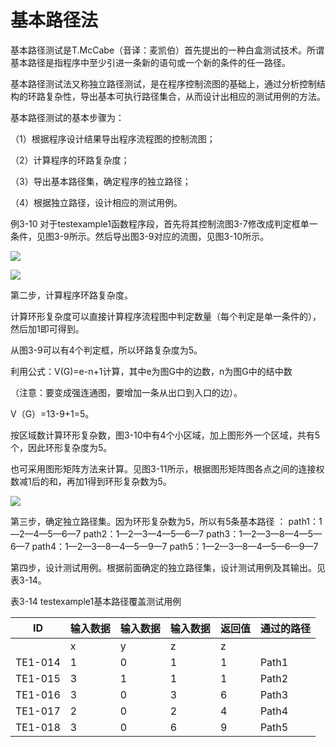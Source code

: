 # 基本路径法



​	基本路径测试是T.McCabe（音译：麦凯伯）首先提出的一种白盒测试技术。所谓基本路径是指程序中至少引进一条新的语句或一个新的条件的任一路径。

​	基本路径测试法又称独立路径测试，是在程序控制流图的基础上，通过分析控制结构的环路复杂性，导出基本可执行路径集合，从而设计出相应的测试用例的方法。  



基本路径测试的基本步骤为：

（1）根据程序设计结果导出程序流程图的控制流图；

（2）计算程序的环路复杂度；

（3）导出基本路径集，确定程序的独立路径；

（4）根据独立路径，设计相应的测试用例。



例3-10 对于testexample1函数程序段，首先将其控制流图3-7修改成判定框单一条件，见图3-9所示。然后导出图3-9对应的流图，见图3-10所示。

![](https://img1.zlogs.net/20/20200117222832.png)

![](https://img1.zlogs.net/20/20200117222833.png)

第二步，计算程序环路复杂度。

计算环形复杂度可以直接计算程序流程图中判定数量（每个判定是单一条件的），然后加1即可得到。

从图3-9可以有4个判定框，所以环路复杂度为5。

利用公式：V(G)=e-n+1计算，其中e为图G中的边数，n为图G中的结中数 

（注意：要变成强连通图，要增加一条从出口到入口的边）。

 V（G）=13-9+1=5。

按区域数计算环形复杂数，图3-10中有4个小区域，加上图形外一个区域，共有5个，因此环形复杂度为5。



也可采用图形矩阵方法来计算。见图3-11所示，根据图形矩阵图各点之间的连接权数减1后的和，再加1得到环形复杂数为5。

![](https://img1.zlogs.net/20/20200117222834.png)



第三步，确定独立路径集。因为环形复杂数为5，所以有5条基本路径 ：   path1：1—2—4—5—6—7   path2：1—2—3—4—5—6—7   path3：1—2—3—8—4—5—6—7   path4：1—2—3—8—4—5—9—7   path5：1—2—3—8—4—5—6—9—7



第四步，设计测试用例。根据前面确定的独立路径集，设计测试用例及其输出。见表3-14。

表3-14 testexample1基本路径覆盖测试用例

| ID      | 输入数据 | 输入数据 | 输入数据 | 返回值 | 通过的路径 |
| ------- | -------- | -------- | -------- | ------ | ---------- |
|         | x        | y        | z        | z      |            |
| TE1-014 | 1        | 0        | 1        | 1      | Path1      |
| TE1-015 | 3        | 1        | 1        | 1      | Path2      |
| TE1-016 | 3        | 0        | 3        | 6      | Path3      |
| TE1-017 | 2        | 0        | 2        | 4      | Path4      |
| TE1-018 | 3        | 0        | 6        | 9      | Path5      |

